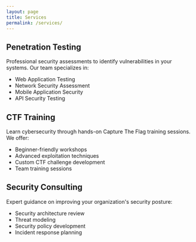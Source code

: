 ```yaml
---
layout: page
title: Services
permalink: /services/
---
```


## Penetration Testing
Professional security assessments to identify vulnerabilities in your systems. Our team specializes in:
- Web Application Testing
- Network Security Assessment
- Mobile Application Security
- API Security Testing

## CTF Training
Learn cybersecurity through hands-on Capture The Flag training sessions. We offer:
- Beginner-friendly workshops
- Advanced exploitation techniques
- Custom CTF challenge development
- Team training sessions

## Security Consulting
Expert guidance on improving your organization's security posture:
- Security architecture review
- Threat modeling
- Security policy development
- Incident response planning
